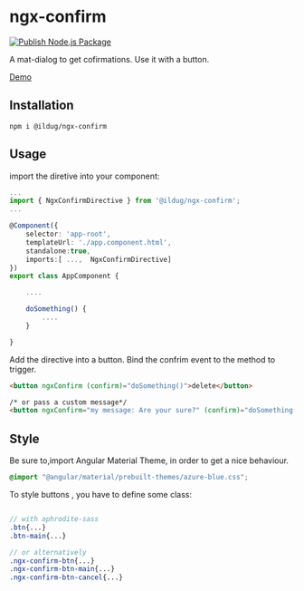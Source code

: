 # ngx-confirm

[![Publish Node.js Package](https://github.com/ilDug/ngx-confirm/actions/workflows/npm-publish.yml/badge.svg)](https://github.com/ilDug/ngx-confirm/actions/workflows/npm-publish.yml)

A mat-dialog to get cofirmations. Use it with a button.

[Demo](https://ildug.github.io/ngx-confirm/)

## Installation

```
npm i @ildug/ngx-confirm
```

## Usage

import the diretive into your component:

```typescript
...
import { NgxConfirmDirective } from '@ildug/ngx-confirm';
...

@Component({
    selector: 'app-root',
    templateUrl: './app.component.html',
    standalone:true,
    imports:[ ...,  NgxConfirmDirective]
})
export class AppComponent {

    ....

    doSomething() {
        ....
    }

}


```

Add the directive into a button. Bind the confrim event to the method to trigger.

```html
<button ngxConfirm (confirm)="doSomething()">delete</button>

/* or pass a custom message*/
<button ngxConfirm="my message: Are your sure?" (confirm)="doSomething()">delete</button>
```

## Style

Be sure to,import Angular Material Theme, in order to get a nice behaviour.

```scss
@import "@angular/material/prebuilt-themes/azure-blue.css";
```

To style buttons , you have to define some class:

```scss

// with aphrodite-sass
.btn{...}
.btn-main{...}

// or alternatively
.ngx-confirm-btn{...}
.ngx-confirm-btn-main{...}
.ngx-confirm-btn-cancel{...}

```
